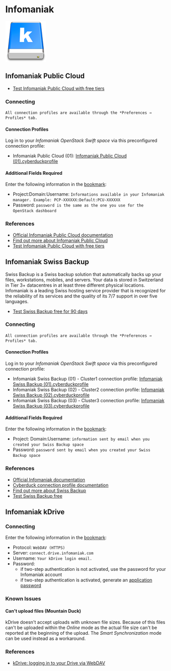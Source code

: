 Infomaniak
====

![Infomaniak Drive Icon](_images/blue-128.png)

## Infomaniak Public Cloud

- [Test Infomaniak Public Cloud with free tiers](https://www.infomaniak.com/en/hosting/public-cloud)

### Connecting

```{Note}
All connection profiles are available through the *Preferences → Profiles* tab.
```

#### Connection Profiles

Log in to your *Infomaniak OpenStack Swift space* via this preconfigured connection profile:

- Infomaniak Public Cloud (01): [Infomaniak Public Cloud (01).cyberduckprofile](https://raw.githubusercontent.com/iterate-ch/cyberduck/master/profiles/Infomaniak%20Public%20Cloud%20(01).cyberduckprofile)

#### Additional Fields Required

Enter the following information in the [bookmark](../../cyberduck/bookmarks.md):

- Project:Domain:Username: `Informations available in your Infomaniak manager. Example: PCP-XXXXXX:Default:PCU-XXXXXX`
- Password: `password is the same as the one you use for the OpenStack dashboard`

### References
- [Official Infomaniak Public Cloud documentation](https://docs.infomaniak.cloud)
- [Find out more about Infomaniak Public Cloud](https://www.infomaniak.com/en/hosting/public-cloud)
- [Test Infomaniak Public Cloud with free tiers](https://www.infomaniak.com/en/hosting/public-cloud)

## Infomaniak Swiss Backup

Swiss Backup is a Swiss backup solution that automatically backs up your files, workstations, mobiles, and servers. Your data is stored in Switzerland in Tier 3+ datacentres in at least three different physical locations. Infomaniak is a leading Swiss hosting service provider that is recognized for the reliability of its services and the quality of its 7/7 support in over five languages.

- [Test Swiss Backup free for 90 days](https://www.infomaniak.com/en/swiss-backup)

### Connecting

```{Note}
All connection profiles are available through the *Preferences → Profiles* tab.
```

#### Connection Profiles

Log in to your *Infomaniak OpenStack Swift space* via this preconfigured connection profile:

- Infomaniak Swiss Backup (01) - Cluster1 connection profile: [Infomaniak Swiss Backup (01).cyberduckprofile](https://github.com/iterate-ch/cyberduck/raw/master/profiles/Infomaniak%20Swiss%20Backup%20(01).cyberduckprofile)
- Infomaniak Swiss Backup (02) - Cluster2 connection profile: [Infomaniak Swiss Backup (02).cyberduckprofile](https://github.com/iterate-ch/cyberduck/raw/master/profiles/Infomaniak%20Swiss%20Backup%20(02).cyberduckprofile)
- Infomaniak Swiss Backup (03) - Cluster3 connection profile: [Infomaniak Swiss Backup (03).cyberduckprofile](https://github.com/iterate-ch/cyberduck/raw/master/profiles/Infomaniak%20Swiss%20Backup%20(03).cyberduckprofile)

#### Additional Fields Required

Enter the following information in the [bookmark](../../cyberduck/bookmarks.md):

- Project: Domain:Username: `information sent by email when you created your Swiss Backup space`
- Password: `password sent by email when you created your Swiss Backup space`

### References
- [Official Infomaniak documentation](https://www.infomaniak.com/en/support/faq/2284/startup-guide-swiss-backup)
- [Cyberduck connection profile documentation](https://www.infomaniak.com/en/support/faq/2282/swiss-backup-backing-up-files-with-cyberduck)
- [Find out more about Swiss Backup](https://www.infomaniak.com/en/swiss-backup)
- [Test Swiss Backup free](https://www.infomaniak.com/en/swiss-backup)

## Infomaniak kDrive

### Connecting

Enter the following information in the [bookmark](../../cyberduck/bookmarks.md):

- Protocol: `WebDAV (HTTPS)`
- Server: `connect.drive.infomaniak.com`
- Username: `Your kDrive login email.`
- Password:
	- if two-step authentication is not activated, use the password for your Infomaniak account
	- if two-step authentication is activated, generate an [application password](https://manager.infomaniak.com/v3/profile/application-password)

### Known Issues

#### Can't upload files (Mountain Duck)

kDrive doesn't accept uploads with unknown file sizes. Because of this files can't be uploaded within the *Online* mode as the actual file size can't be reported at the beginning of the upload. The *Smart Synchronization* mode can be used instead as a workaround.

### References

- [kDrive: logging in to your Drive via WebDAV](https://www.infomaniak.com/en/support/faq/2409/kdrive-logging-in-to-your-drive-via-webdav)
